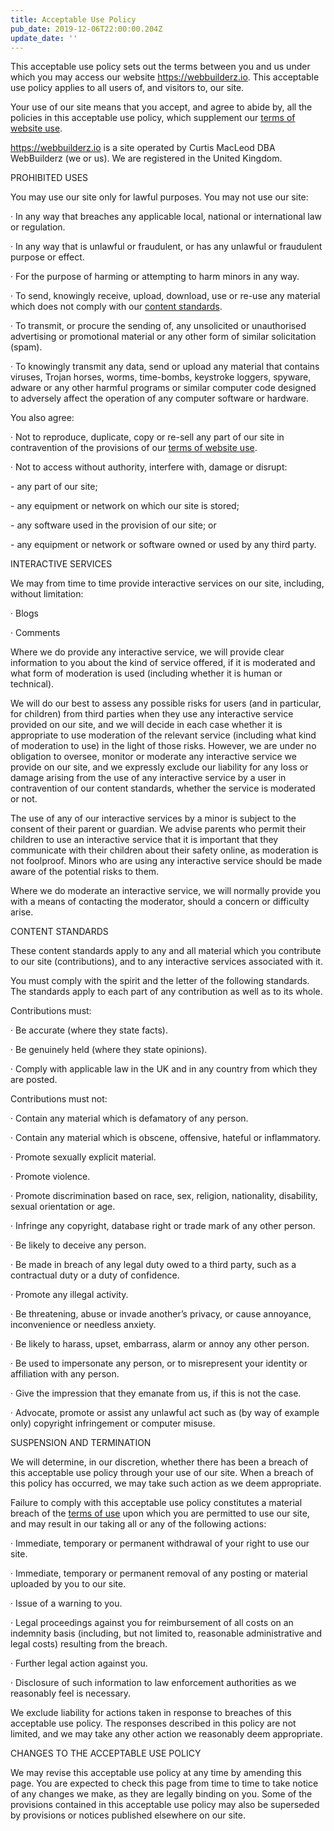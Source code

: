 ```yaml
---
title: Acceptable Use Policy
pub_date: 2019-12-06T22:00:00.204Z
update_date: ''
---
```

This acceptable use policy sets out the terms between you and us under which you may access our website https://webbuilderz.io. This acceptable use policy applies to all users of, and visitors to, our site.

Your use of our site means that you accept, and agree to abide by, all the policies in this acceptable use policy, which supplement our [terms of website use](/terms-of-use).

https://webbuilderz.io is a site operated by Curtis MacLeod DBA WebBuilderz (we or us). We are registered in the United Kingdom.

PROHIBITED USES

You may use our site only for lawful purposes.  You may not use our site:

·	In any way that breaches any applicable local, national or international law or regulation.

·	In any way that is unlawful or fraudulent, or has any unlawful or fraudulent purpose or effect.

·	For the purpose of harming or attempting to harm minors in any way.

·	To send, knowingly receive, upload, download, use or re-use any material which does not comply with our [content standards](#content-standards).

·	To transmit, or procure the sending of, any unsolicited or unauthorised advertising or promotional material or any other form of similar solicitation (spam).

·	To knowingly transmit any data, send or upload any material that contains viruses, Trojan horses, worms, time-bombs, keystroke loggers, spyware, adware or any other harmful programs or similar computer code designed to adversely affect the operation of any computer software or hardware.

You also agree:

·	Not to reproduce, duplicate, copy or re-sell any part of our site in contravention of the provisions of our [terms of website use](/terms-of-use).

·	Not to access without authority, interfere with, damage or disrupt:

\- any part of our site;

\- any equipment or network on which our site is stored; 

\- any software used in the provision of our site; or 

\- any equipment or network or software owned or used by any third party.

INTERACTIVE SERVICES

We may from time to time provide interactive services on our site, including, without limitation:

·	Blogs

·	Comments

Where we do provide any interactive service, we will provide clear information to you about the kind of service offered, if it is moderated and what form of moderation is used (including whether it is human or technical).

We will do our best to assess any possible risks for users (and in particular, for children) from third parties when they use any interactive service provided on our site, and we will decide in each case whether it is appropriate to use moderation of the relevant service (including what kind of moderation to use) in the light of those risks. However, we are under no obligation to oversee, monitor or moderate any interactive service we provide on our site, and we expressly exclude our liability for any loss or damage arising from the use of any interactive service by a user in contravention of our content standards, whether the service is moderated or not. 

The use of any of our interactive services by a minor is subject to the consent of their parent or guardian. We advise parents who permit their children to use an interactive service that it is important that they communicate with their children about their safety online, as moderation is not foolproof. Minors who are using any interactive service should be made aware of the potential risks to them. 

Where we do moderate an interactive service, we will normally provide you with a means of contacting the moderator, should a concern or difficulty arise.

CONTENT STANDARDS<a name="content-standards"></a>

These content standards apply to any and all material which you contribute to our site (contributions), and to any interactive services associated with it. 

You must comply with the spirit and the letter of the following standards. The standards apply to each part of any contribution as well as to its whole.

Contributions must:

·	Be accurate (where they state facts).

·	Be genuinely held (where they state opinions).

·	Comply with applicable law in the UK and in any country from which they are posted.

Contributions must not:

·	Contain any material which is defamatory of any person.

·	Contain any material which is obscene, offensive, hateful or inflammatory.

·	Promote sexually explicit material.

·	Promote violence.

·	Promote discrimination based on race, sex, religion, nationality, disability, sexual orientation or age.

·	Infringe any copyright, database right or trade mark of any other person.

·	Be likely to deceive any person.

·	Be made in breach of any legal duty owed to a third party, such as a contractual duty or a duty of confidence.

·	Promote any illegal activity.

·	Be threatening, abuse or invade another’s privacy, or cause annoyance, inconvenience or needless anxiety.

·	Be likely to harass, upset, embarrass, alarm or annoy any other person.

·	Be used to impersonate any person, or to misrepresent your identity or affiliation with any person.

·	Give the impression that they emanate from us, if this is not the case.

·	Advocate, promote or assist any unlawful act such as (by way of example only) copyright infringement or computer misuse.

SUSPENSION AND TERMINATION

We will determine, in our discretion, whether there has been a breach of this acceptable use policy through your use of our site.  When a breach of this policy has occurred, we may take such action as we deem appropriate.  

Failure to comply with this acceptable use policy constitutes a material breach of the [terms of use](/terms-of-use) upon which you are permitted to use our site, and may result in our taking all or any of the following actions:

·	Immediate, temporary or permanent withdrawal of your right to use our site.

·	Immediate, temporary or permanent removal of any posting or material uploaded by you to our site.

·	Issue of a warning to you.

·	Legal proceedings against you for reimbursement of all costs on an indemnity basis (including, but not limited to, reasonable administrative and legal costs) resulting from the breach.

·	Further legal action against you.

·	Disclosure of such information to law enforcement authorities as we reasonably feel is necessary.

We exclude liability for actions taken in response to breaches of this acceptable use policy.  The responses described in this policy are not limited, and we may take any other action we reasonably deem appropriate.

CHANGES TO THE ACCEPTABLE USE POLICY

We may revise this acceptable use policy at any time by amending this page. You are expected to check this page from time to time to take notice of any changes we make, as they are legally binding on you. Some of the provisions contained in this acceptable use policy may also be superseded by provisions or notices published elsewhere on our site.
